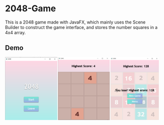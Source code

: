 # 2048-Game

This is a 2048 game made with JavaFX, which mainly uses the Scene Builder to construct the game interface, and stores the number squares in a 4x4 array.

## Demo
![image](https://github.com/JTR3267/2048-Game/blob/main/demo.png)
